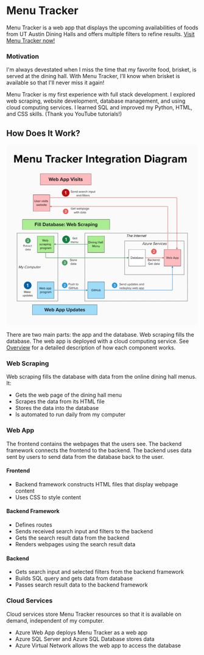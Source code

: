 # Menu Tracker

Menu Tracker is a web app that displays the upcoming availabilities of foods from UT Austin Dining Halls and offers multiple filters to refine results. [Visit Menu Tracker now!](https://menu-tracker-btbwf7bufydxbuds.canadacentral-01.azurewebsites.net/) 

### Motivation
I'm always devestated when I miss the time that my favorite food, brisket, is served at the dining hall. With Menu Tracker, I’ll know when brisket is available so that I'll never miss it again! 

Menu Tracker is my first experience with full stack development. I explored web scraping, website development, database management, and using cloud computing services. I learned SQL and improved my Python, HTML, and CSS skills. (Thank you YouTube tutorials!)


## How Does It Work?
![Menu Tracker Integration Diagram](./static/Integration_Diagram.png)

There are two main parts: the app and the database. Web scraping fills the database. The web app is deployed with a cloud computing service. See [Overview](./OVERVIEW.md) for a detailed description of how each component works.

### Web Scraping
Web scraping fills the database with data from the online dining hall menus. It:
* Gets the web page of the dining hall menu
* Scrapes the data from its HTML file
* Stores the data into the database
* Is automated to run daily from my computer

### Web App
The frontend contains the webpages that the users see. The backend framework connects the frontend to the backend. The backend uses data sent by users to send data from the database back to the user.
#### Frontend
* Backend framework constructs HTML files that display webpage content
* Uses CSS to style content
#### Backend Framework
* Defines routes
* Sends received search input and filters to the backend
* Gets the search result data from the backend
* Renders webpages using the search result data
#### Backend
* Gets search input and selected filters from the backend framework
* Builds SQL query and gets data from database
* Passes search result data to the backend framework


### Cloud Services
Cloud services store Menu Tracker resources so that it is available on demand, independent of my computer.
* Azure Web App deploys Menu Tracker as a web app
* Azure SQL Server and Azure SQL Database stores data 
* Azure Virtual Network allows the web app to access the database